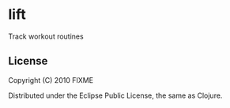 # lift

Track workout routines

## License

Copyright (C) 2010 FIXME

Distributed under the Eclipse Public License, the same as Clojure.
